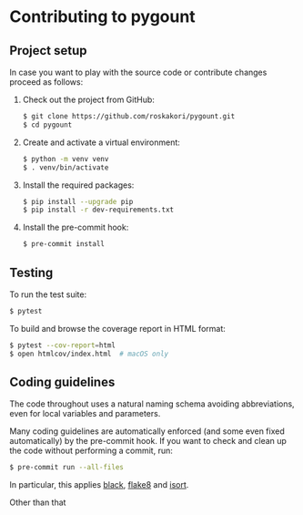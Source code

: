 # Contributing to pygount


## Project setup

In case you want to play with the source code or contribute changes proceed as
follows:

1. Check out the project from GitHub:
   ```bash
   $ git clone https://github.com/roskakori/pygount.git
   $ cd pygount
   ```
2. Create and activate a virtual environment:
   ```bash
   $ python -m venv venv
   $ . venv/bin/activate
   ```
3. Install the required packages:
   ```bash
   $ pip install --upgrade pip
   $ pip install -r dev-requirements.txt
   ```
4. Install the pre-commit hook:
   ```bash
   $ pre-commit install
   ```


## Testing

To run the test suite:
```bash
$ pytest
```

To build and browse the coverage report in HTML format:
```bash
$ pytest --cov-report=html
$ open htmlcov/index.html  # macOS only
```

## Coding guidelines

The code throughout uses a natural naming schema avoiding abbreviations, even
for local variables and parameters.

Many coding guidelines are automatically enforced (and some even fixed
automatically) by the pre-commit hook. If you want to check and clean up
the code without performing a commit, run:
```bash
$ pre-commit run --all-files
```

In particular, this applies [black](https://black.readthedocs.io/en/stable/),
[flake8](https://flake8.pycqa.org/) and
[isort](https://pypi.org/project/isort/).

Other than that
